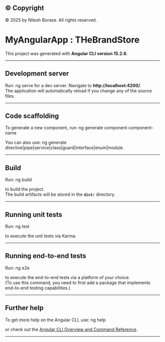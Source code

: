 ## © Copyright
© 2025 by Nilesh Borase. All rights reserved.


# MyAngularApp : THeBrandStore

This project was generated with **Angular CLI version 15.2.6**.

---

## Development server
Run: ng serve
for a dev server. Navigate to **http://localhost:4200/**.  
The application will automatically reload if you change any of the source files.

---

## Code scaffolding
To generate a new component, run: ng generate component component-name
  
You can also use:
ng generate directive|pipe|service|class|guard|interface|enum|module

---

## Build
Run: ng build

to build the project.  
The build artifacts will be stored in the **`dist/`** directory.

---

## Running unit tests
Run: ng test

to execute the unit tests via Karma.

---

## Running end-to-end tests
Run: ng e2e

to execute the end-to-end tests via a platform of your choice.  
(To use this command, you need to first add a package that implements end-to-end testing capabilities.)

---

## Further help
To get more help on the Angular CLI, use: ng help

or check out the [Angular CLI Overview and Command Reference](https://angular.io/cli).

---

